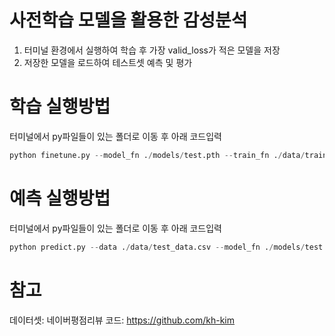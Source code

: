 # 사전학습 모델을 활용한 감성분석
1. 터미널 환경에서 실행하여 학습 후 가장 valid_loss가 적은 모델을 저장
2. 저장한 모델을 로드하여 테스트셋 예측 및 평가

# 학습 실행방법
터미널에서 py파일들이 있는 폴더로 이동 후 아래 코드입력
```python
python finetune.py --model_fn ./models/test.pth --train_fn ./data/train_data.csv --gpu_id 0 --batch_size 32 --n_epochs 2 --pretrained_model_name "monologg/koelectra-base-v3-discriminator"
```
# 예측 실행방법
터미널에서 py파일들이 있는 폴더로 이동 후 아래 코드입력
```python
python predict.py --data ./data/test_data.csv --model_fn ./models/test.pth --gpu_id 0 --pred ./data/pred.csv
```

# 참고
데이터셋: 네이버평점리뷰
코드: https://github.com/kh-kim 
